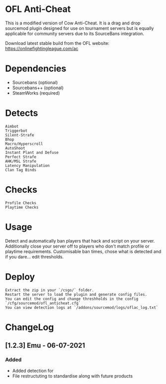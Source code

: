 # OFL Anti-Cheat
This is a modified version of Cow Anti-Cheat. It is a drag and drop sourcemod plugin designed for use on tournament servers but is equally applicable for community servers due to its SourceBans integration.

Download latest stable build from the OFL website: https://onlinefightingleague.com/ac

# Dependencies
- Sourcebans (optional)
- Sourcebans++ (optional)
- SteamWorks (required)

# Detects
    Aimbot
    Triggerbot
    Silent-Strafe
    Bhop
    Macro/Hyperscroll
    AutoShoot
    Instant Plant and Defuse
    Perfect Strafe
    AHK/MSL Strafe
    Latency Manipulation
    Clan Tag Binds

# Checks
	Profile Checks
	Playtime Checks

# Usage
Detect and automatically ban players that hack and script on your server. Additionally close your server off to players who don't match profile or playtime requirements.
Customisable ban times, chose what is detected and if you dare... edit thresholds.


# Deploy
    Extract the zip in your `/csgo/` folder.
    Restart the server to load the plugin and generate config files.
    You can edit the config and change threshholds in the config `/cfg/sourcemod/ofl_anticheat.cfg`
	You can view detection logs at `/addons/sourcemod/logs/oflac_log.txt`

# ChangeLog

## [1.2.3] Emu - 06-07-2021
### Added
- Added detection for 
- File restructuting to standardise along with future products

